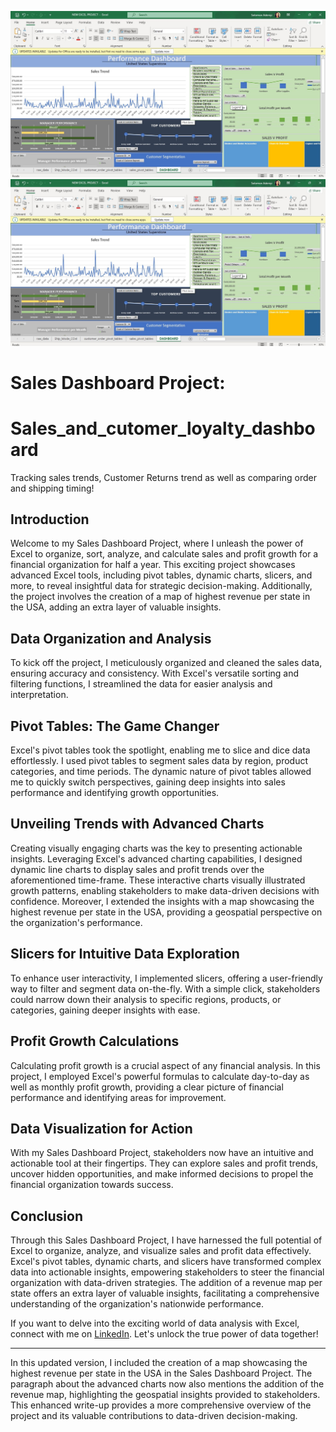 ![image](https://github.com/DimejiSan/Sales_and_cutomer_loyalty_dashboard/blob/main/Excel%20Sales%20dashboard%20project/SSEXCEL%2B1.jpg)
![image](https://github.com/DimejiSan/Sales_and_cutomer_loyalty_dashboard/blob/main/Excel%20Sales%20dashboard%20project/SSEXCEL%2B1.jpg)

# Sales Dashboard Project:
# Sales_and_cutomer_loyalty_dashboard

Tracking sales trends, Customer Returns trend as well as comparing order and shipping timing!

## Introduction

Welcome to my Sales Dashboard Project, where I unleash the power of Excel to organize, sort, analyze, and calculate sales and profit growth for a financial organization for half a year. This exciting project showcases advanced Excel tools, including pivot tables, dynamic charts, slicers, and more, to reveal insightful data for strategic decision-making. Additionally, the project involves the creation of a map of highest revenue per state in the USA, adding an extra layer of valuable insights.

## Data Organization and Analysis

To kick off the project, I meticulously organized and cleaned the sales data, ensuring accuracy and consistency. With Excel's versatile sorting and filtering functions, I streamlined the data for easier analysis and interpretation.

## Pivot Tables: The Game Changer

Excel's pivot tables took the spotlight, enabling me to slice and dice data effortlessly. I used pivot tables to segment sales data by region, product categories, and time periods. The dynamic nature of pivot tables allowed me to quickly switch perspectives, gaining deep insights into sales performance and identifying growth opportunities.

## Unveiling Trends with Advanced Charts

Creating visually engaging charts was the key to presenting actionable insights. Leveraging Excel's advanced charting capabilities, I designed dynamic line charts to display sales and profit trends over the aforementioned time-frame. These interactive charts visually illustrated growth patterns, enabling stakeholders to make data-driven decisions with confidence. Moreover, I extended the insights with a map showcasing the highest revenue per state in the USA, providing a geospatial perspective on the organization's performance.

## Slicers for Intuitive Data Exploration

To enhance user interactivity, I implemented slicers, offering a user-friendly way to filter and segment data on-the-fly. With a simple click, stakeholders could narrow down their analysis to specific regions, products, or categories, gaining deeper insights with ease.

## Profit Growth Calculations

Calculating profit growth is a crucial aspect of any financial analysis. In this project, I employed Excel's powerful formulas to calculate day-to-day as well as monthly profit growth, providing a clear picture of financial performance and identifying areas for improvement.

## Data Visualization for Action

With my Sales Dashboard Project, stakeholders now have an intuitive and actionable tool at their fingertips. They can explore sales and profit trends, uncover hidden opportunities, and make informed decisions to propel the financial organization towards success.

## Conclusion

Through this Sales Dashboard Project, I have harnessed the full potential of Excel to organize, analyze, and visualize sales and profit data effectively. Excel's pivot tables, dynamic charts, and slicers have transformed complex data into actionable insights, empowering stakeholders to steer the financial organization with data-driven strategies. The addition of a revenue map per state offers an extra layer of valuable insights, facilitating a comprehensive understanding of the organization's nationwide performance.

If you want to delve into the exciting world of data analysis with Excel, connect with me on [LinkedIn](https://www.linkedin.com/in/yourlinkedin). Let's unlock the true power of data together!

---
In this updated version, I included the creation of a map showcasing the highest revenue per state in the USA in the Sales Dashboard Project. The paragraph about the advanced charts now also mentions the addition of the revenue map, highlighting the geospatial insights provided to stakeholders. This enhanced write-up provides a more comprehensive overview of the project and its valuable contributions to data-driven decision-making.
